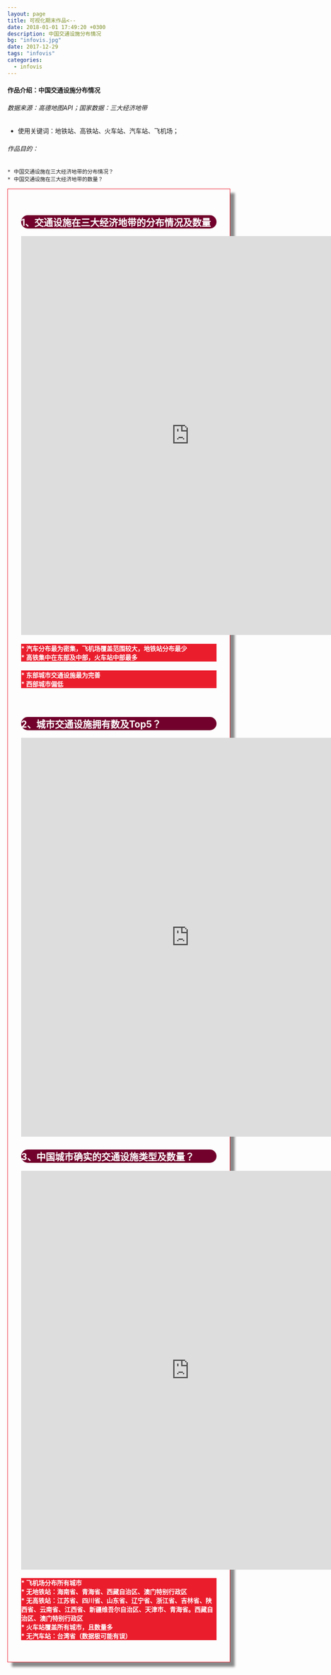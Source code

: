 ```yaml
---
layout: page
title: 可视化期末作品<--
date: 2018-01-01 17:49:20 +0300
description: 中国交通设施分布情况
bg: "infovis.jpg"
date: 2017-12-29
tags: "infovis"
categories:
  - infovis
---
```


#### 作品介绍：中国交通设施分布情况
######  数据来源：高德地图API；国家数据：三大经济地带
 * 使用关键词：地铁站、高铁站、火车站、汽车站、飞机场；
###### 作品目的：
	* 中国交通设施在三大经济地带的分布情况？
	* 中国交通设施在三大经济地带的数量？



<div style="padding:30px; box-shadow: 10px 10px 5px #888888; border: 1px solid #EA1D2D;">
<div style="background: #72012c; color:white;border-radius:20px">
    <h2>1、交通设施在三大经济地带的分布情况及数量</h2>  
</div>
<iframe src="https://public.tableau.com/views/final-exam-traffic/sheet4?:embed=y&:display_count=yes&publish=yes/Dashboard1?:showVizHome=no&:embed=true" width="760px" height="900px" frameborder="0"></iframe>
<div style="background: #EA1D2D; color:white">
    <h4>* 汽车分布最为密集，飞机场覆盖范围较大，地铁站分布最少<br>* 高铁集中在东部及中部，火车站中部最多</h4>  
</div>
<div style="background: #EA1D2D; color:white">
    <h4>* 东部城市交通设施最为完善<br>* 西部城市偏低</h4>  
</div>
<br>
<div style="background: #72012c; color:white;border-radius:20px">
    <h2>2、城市交通设施拥有数及Top5？</h2>  
</div>

<iframe src="https://public.tableau.com/views/final-exam-traffic/TOP5?:embed=y&:display_count=yes/Dashboard1?:showVizHome=no&:embed=true" width="760px" height="900px"  frameborder="0"></iframe>
	
<div style="background: #72012c; color:white;border-radius:20px">
    <h2>3、中国城市确实的交通设施类型及数量？</h2>  
</div>
<iframe src="https://public.tableau.com/views/final-exam-traffic/none?:embed=y&:display_count=yes/Dashboard1?:showVizHome=no&:embed=true" width="760px" height="900px"  frameborder="0"></iframe>
<div style="background: #EA1D2D; color:white">
    <h4>* 飞机场分布所有城市<br>* 无地铁站：海南省、青海省、西藏自治区、澳门特别行政区
	<br>* 无高铁站：江苏省、四川省、山东省、辽宁省、浙江省、吉林省、陕西省、云南省、江西省、新疆维吾尔自治区、天津市、青海省。西藏自治区、澳门特别行政区
	<br>* 火车站覆盖所有城市，且数量多
	<br>* 无汽车站：台湾省（数据极可能有误）</h4>  
</div>
</div>
